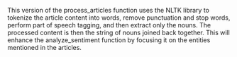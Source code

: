 This version of the process_articles function uses the NLTK library to tokenize the article content into words, remove punctuation and stop words, perform part of speech tagging, and then extract only the nouns. The processed content is then the string of nouns joined back together. This will enhance the analyze_sentiment function by focusing it on the entities mentioned in the articles.

